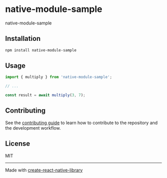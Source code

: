 # native-module-sample

native-module-sample

## Installation

```sh
npm install native-module-sample
```

## Usage


```js
import { multiply } from 'native-module-sample';

// ...

const result = await multiply(3, 7);
```


## Contributing

See the [contributing guide](CONTRIBUTING.md) to learn how to contribute to the repository and the development workflow.

## License

MIT

---

Made with [create-react-native-library](https://github.com/callstack/react-native-builder-bob)
